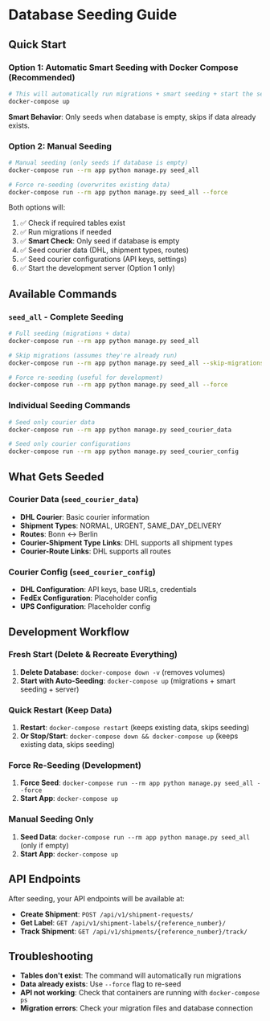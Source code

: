 # Database Seeding Guide

## Quick Start

### Option 1: Automatic Smart Seeding with Docker Compose (Recommended)
```bash
# This will automatically run migrations + smart seeding + start the server
docker-compose up
```

**Smart Behavior**: Only seeds when database is empty, skips if data already exists.

### Option 2: Manual Seeding
```bash
# Manual seeding (only seeds if database is empty)
docker-compose run --rm app python manage.py seed_all

# Force re-seeding (overwrites existing data)
docker-compose run --rm app python manage.py seed_all --force
```

Both options will:
1. ✅ Check if required tables exist
2. ✅ Run migrations if needed
3. ✅ **Smart Check**: Only seed if database is empty
4. ✅ Seed courier data (DHL, shipment types, routes)
5. ✅ Seed courier configurations (API keys, settings)
6. ✅ Start the development server (Option 1 only)

## Available Commands

### `seed_all` - Complete Seeding
```bash
# Full seeding (migrations + data)
docker-compose run --rm app python manage.py seed_all

# Skip migrations (assumes they're already run)
docker-compose run --rm app python manage.py seed_all --skip-migrations

# Force re-seeding (useful for development)
docker-compose run --rm app python manage.py seed_all --force
```

### Individual Seeding Commands
```bash
# Seed only courier data
docker-compose run --rm app python manage.py seed_courier_data

# Seed only courier configurations
docker-compose run --rm app python manage.py seed_courier_config
```

## What Gets Seeded

### Courier Data (`seed_courier_data`)
- **DHL Courier**: Basic courier information
- **Shipment Types**: NORMAL, URGENT, SAME_DAY_DELIVERY
- **Routes**: Bonn ↔ Berlin
- **Courier-Shipment Type Links**: DHL supports all shipment types
- **Courier-Route Links**: DHL supports all routes

### Courier Config (`seed_courier_config`)
- **DHL Configuration**: API keys, base URLs, credentials
- **FedEx Configuration**: Placeholder config
- **UPS Configuration**: Placeholder config

## Development Workflow

### Fresh Start (Delete & Recreate Everything)
1. **Delete Database**: `docker-compose down -v` (removes volumes)
2. **Start with Auto-Seeding**: `docker-compose up` (migrations + smart seeding + server)

### Quick Restart (Keep Data)
1. **Restart**: `docker-compose restart` (keeps existing data, skips seeding)
2. **Or Stop/Start**: `docker-compose down && docker-compose up` (keeps existing data, skips seeding)

### Force Re-Seeding (Development)
1. **Force Seed**: `docker-compose run --rm app python manage.py seed_all --force`
2. **Start App**: `docker-compose up`

### Manual Seeding Only
1. **Seed Data**: `docker-compose run --rm app python manage.py seed_all` (only if empty)
2. **Start App**: `docker-compose up`

## API Endpoints

After seeding, your API endpoints will be available at:

- **Create Shipment**: `POST /api/v1/shipment-requests/`
- **Get Label**: `GET /api/v1/shipment-labels/{reference_number}/`
- **Track Shipment**: `GET /api/v1/shipments/{reference_number}/track/`

## Troubleshooting

- **Tables don't exist**: The command will automatically run migrations
- **Data already exists**: Use `--force` flag to re-seed
- **API not working**: Check that containers are running with `docker-compose ps`
- **Migration errors**: Check your migration files and database connection
